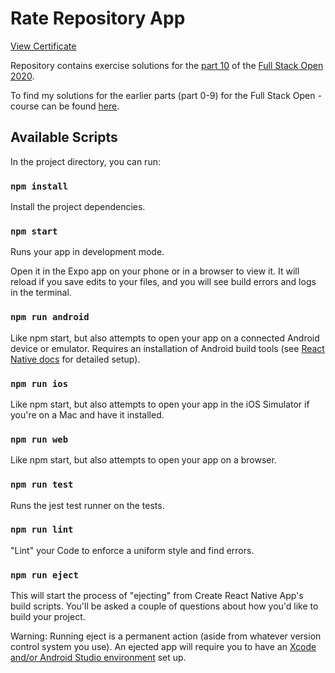 # Rate Repository App

[View Certificate](http://johneagle.omat.fi/external/api/images/fullstack_react_native.html)

Repository contains exercise solutions for the [part 10](https://fullstackopen.com/en/part10) of the [Full Stack Open 2020](https://fullstackopen.com/en/).

To find my solutions for the earlier parts (part 0-9) for the Full Stack Open -course can be found [here](https://github.com/Jhoneagle/Full-stack-2020-open).

## Available Scripts

In the project directory, you can run:

### `npm install`

Install the project dependencies.

### `npm start`

Runs your app in development mode.

Open it in the Expo app on your phone or in a browser to view it. It will reload if you save edits to your files, and you will see build errors and logs in the terminal.

### `npm run android`

Like npm start, but also attempts to open your app on a connected Android device or emulator. Requires an installation of Android build tools (see [React Native docs](https://reactnative.dev/docs/getting-started) for detailed setup).

### `npm run ios`

Like npm start, but also attempts to open your app in the iOS Simulator if you're on a Mac and have it installed.

### `npm run web`

Like npm start, but also attempts to open your app on a browser. 

### `npm run test`

Runs the jest test runner on the tests.

### `npm run lint`

"Lint" your Code to enforce a uniform style and find errors.

### `npm run eject`

This will start the process of "ejecting" from Create React Native App's build scripts. You'll be asked a couple of questions about how you'd like to build your project.

Warning: Running eject is a permanent action (aside from whatever version control system you use). An ejected app will require you to have an [Xcode and/or Android Studio environment](https://reactnative.dev/docs/getting-started) set up.





